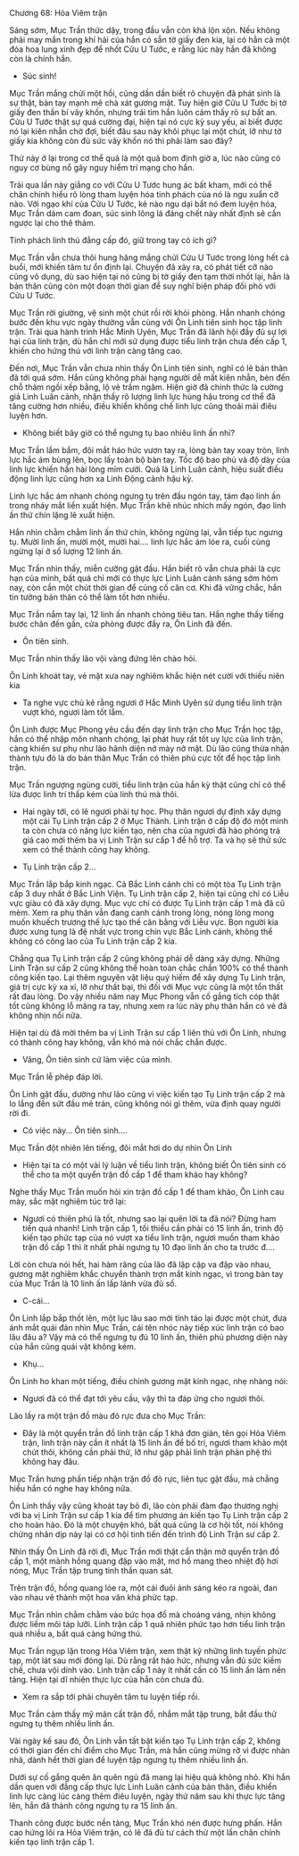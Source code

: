 




Chương 68: Hỏa Viêm trận


Sáng sớm, Mục Trần thức dậy, trong đầu vẫn còn khá lộn xộn. Nếu không phải may mắn trong khí hải của hắn có sẵn tờ giấy đen kia, lại có hẳn cả một đóa hoa lung xinh đẹp để nhốt Cửu U Tước, e rằng lúc này hắn đã không còn là chính hắn.

- Súc sinh!

Mục Trần mắng chửi một hồi, cũng dần dần biết rõ chuyện đã phát sinh là sự thật, bàn tay mạnh mẽ chà xát gương mặt. Tuy hiện giờ Cửu U Tước bị tờ giấy đen thần bí vây khốn, nhưng trái tim hắn luôn cảm thấy rõ sự bất an. Cửu U Tước thật sự quá cường đại, hiện tại nó cực kỳ suy yếu, ai biết được nó lại kiên nhẫn chờ đợi, biết đâu sau này khôi phục lại một chút, lỡ như tờ giấy kia không còn đủ sức vây khốn nó thì phải làm sao đây?

Thứ này ở lại trong cơ thể quả là một quả bom định giờ a, lúc nào cũng có nguy cơ bùng nổ gây nguy hiểm trí mạng cho hắn.

Trải qua lần này giằng co với Cửu U Tước hung ác bất kham, mới có thể chân chính hiểu rõ lòng tham luyện hóa tinh phách của nó là ngu xuẩn cỡ nào. Với ngạo khí của Cửu U Tước, kẻ nào ngu dại bắt nó đem luyện hóa, Mục Trần dám cam đoan, súc sinh lông lá đáng chết này nhất định sẽ cắn ngược lại cho thê thảm.

Tinh phách linh thú đẳng cấp đó, giữ trong tay có ích gì?

Mục Trần vẫn chưa thôi hung hăng mắng chửi Cửu U Tước trong lòng hết cả buổi, mới khiến tâm tư ổn định lại. Chuyện đã xảy ra, có phát tiết cỡ nào cũng vô dụng, dù sao hiện tại nó cũng bị tờ giấy đen tạm thời nhốt lại, hẳn là bản thân cũng còn một đoạn thời gian để suy nghĩ biện pháp đối phó với Cửu U Tước.

Mục Trần rời giường, vệ sinh một chút rồi rời khỏi phòng. Hắn nhanh chóng bước đến khu vực ngày thường vẫn cùng với Ôn Linh tiên sinh học tập linh trận. Trải qua hành trình Hắc Minh Uyên, Mục Trần đã lãnh hội đầy đủ sự lợi hại của linh trận, dù hắn chỉ mới sử dụng được tiểu linh trận chưa đến cấp 1, khiến cho hứng thú với linh trận càng tăng cao.

Đến nơi, Mục Trần vẫn chưa nhìn thấy Ôn Linh tiên sinh, nghĩ có lẽ bản thân đã tới quá sớm. Hắn cũng không phải hạng người dễ mất kiên nhẫn, bèn đến chỗ thảm ngồi xếp bằng, lộ vẻ trầm ngâm. Hiện giờ đã chính thức là cường giả Linh Luân cảnh, nhận thấy rõ lượng linh lực hùng hậu trong cơ thể đã tăng cường hơn nhiều, điều khiển khống chế linh lực cũng thoải mái điêu luyện hơn.

- Không biết bây giờ có thể ngưng tụ bao nhiêu linh ấn nhỉ?

Mục Trần lẩm bẩm, đôi mắt háo hức vươn tay ra, lòng bàn tay xoay tròn, linh lực hắc ám bùng lên, bọc lấy toàn bộ bàn tay. Tốc độ bao phủ và độ dày của linh lực khiến hắn hài lòng mỉm cười. Quả là Linh Luân cảnh, hiệu suất điều động linh lực cũng hơn xa Linh Động cảnh hậu kỳ.

Linh lực hắc ám nhanh chóng ngưng tụ trên đầu ngón tay, tám đạo linh ấn trong nháy mắt liền xuất hiện. Mục Trần khẽ nhúc nhích mấy ngón, đạo linh ấn thứ chín lặng lẽ xuất hiện.

Hắn nhìn chằm chằm linh ấn thứ chín, không ngừng lại, vẫn tiếp tục ngưng tụ. Mười linh ấn, mười một, mười hai.... linh lực hắc ám lóe ra, cuối cùng ngừng lại ở số lượng 12 linh ấn.

Mục Trần nhìn thấy, miễn cưỡng gật đầu. Hắn biết rõ vẫn chưa phải là cực hạn của mình, bất quá chỉ mới có thực lực Linh Luân cảnh sáng sớm hôm nay, còn cần một chút thời gian để củng cố căn cơ. Khi đã vững chắc, hắn tin tưởng bản thân có thể làm tốt hơn nhiều.

Mục Trần nắm tay lại, 12 linh ấn nhanh chóng tiêu tan. Hắn nghe thấy tiếng bước chân đến gần, cửa phòng được đẩy ra, Ôn Linh đã đến.

- Ôn tiên sinh.

Mục Trần nhìn thấy lão vội vàng đứng lên chào hỏi.

Ôn Linh khoát tay, vẻ mặt xưa nay nghiêm khắc hiện nét cười với thiếu niên kia

- Ta nghe vực chủ kẻ rằng ngươi ở Hắc Minh Uyên sử dụng tiểu linh trận vượt khó, ngươi làm tốt lắm.

Ôn Linh được Mục Phong yêu cầu đến dạy linh trận cho Mục Trần học tập, hắn có thể nhập môn nhanh chóng, lại phát huy rất tốt uy lực của linh trận, càng khiến sư phụ như lão hãnh diện nở mày nở mặt. Dù lão cũng thừa nhận thành tựu đó là do bản thân Mục Trần có thiên phú cực tốt để học tập linh trận.

Mục Trần ngượng ngùng cười, tiểu linh trận của hắn kỳ thật cũng chỉ có thể lừa được linh trí thấp kém của linh thú mà thôi.

- Hai ngày tới, có lẽ ngươi phải tự học. Phụ thân ngươi dự định xây dựng một cái Tụ Linh trận cấp 2 ở Mục Thành. Linh trận ở cấp độ đó một mình ta còn chưa có năng lực kiến tạo, nên cha của ngươi đã hào phóng trả giá cao mời thêm ba vị Linh Trận sư cấp 1 để hỗ trợ. Ta và họ sẽ thử sức xem có thể thành công hay không.

- Tụ Linh trận cấp 2...

Mục Trần lắp bắp kinh ngạc. Cả Bắc Linh cảnh chỉ có một tòa Tụ Linh trận cấp 3 duy nhất ở Bắc Linh Viện. Tụ Linh trận cấp 2, hiện tại cũng chỉ có Liễu vực giàu có đã xây dựng. Mục vực chỉ có được Tụ Linh trận cấp 1 mà đã cũ mèm. Xem ra phụ thân vẫn đang canh cánh trong lòng, nóng lòng mong muốn khuếch trương thế lực tạo thế cân bằng với Liễu vực. Bọn người kia được xưng tụng là đệ nhất vực trong chín vực Bắc Linh cảnh, không thể không có công lao của Tu Linh trận cấp 2 kia.

Chẳng qua Tụ Linh trận cấp 2 cũng không phải dễ dàng xây dựng. Những Linh Trận sư cấp 2 cũng không thể hoàn toàn chắc chắn 100% có thể thành công kiến tạo. Lại thêm nguyên vật liệu quý hiếm để xây dựng Tụ Linh trận, giá trị cực kỳ xa xỉ, lỡ như thất bại, thì đối với Mục vực cũng là một tổn thất rất đau lòng. Do vậy nhiều năm nay Mục Phong vẫn cố gắng tích cóp thật tốt cũng không lỗ mãng ra tay, nhưng xem ra lúc này phụ thân hắn có vẻ đã không nhịn nổi nữa.

Hiện tại dù đã mời thêm ba vị Linh Trận sư cấp 1 liên thủ với Ôn Linh, nhưng có thành công hay không, vẫn khó mà nói chắc chắn được.

- Vâng, Ôn tiên sinh cứ làm việc của mình.

Mục Trần lễ phép đáp lời.

Ôn Linh gật đầu, dường như lão cũng vì việc kiến tạo Tụ Linh trận cấp 2 mà lo lắng đến sứt đầu mẻ trán, cũng không nói gì thêm, vừa định quay người rời đi.

- Có việc này... Ôn tiên sinh....

Mục Trần đột nhiên lên tiếng, đôi mắt hơi do dự nhìn Ôn Linh

- Hiện tại ta có một vài lý luận về tiểu linh trận, không biết Ôn tiên sinh có thể cho ta một quyển trận đồ cấp 1 để tham khảo hay không?

Nghe thấy Mục Trần muốn hỏi xin trận đồ cấp 1 để tham khảo, Ôn Linh cau mày, sắc mặt nghiêm túc trở lại:

- Ngươi có thiên phú là tốt, nhưng sao lại quên lời ta đã nói? Đừng ham tiến quá nhanh! Linh trận cấp 1, tối thiểu cần phải có 15 linh ấn, trình độ kiến tạo phức tạp của nó vượt xa tiểu linh trận, ngươi muốn tham khảo trận đồ cấp 1 thì ít nhất phải ngưng tụ 10 đạo linh ấn cho ta trước đ....

Lời còn chưa nói hết, hai hàm răng của lão đã lập cập va đập vào nhau, gương mặt nghiêm khắc chuyển thành trợn mắt kinh ngạc, vì trong bàn tay của Mục Trần là 10 linh ấn lấp lánh vừa đủ số.

- C-cái...

Ôn Linh lắp bắp thốt lên, một lục lâu sao mới tỉnh táo lại được một chút, đưa ánh mắt quái đản nhìn Mục Trần, cái tên nhóc này tiếp xúc linh trận có bao lâu đâu a? Vậy mà có thể ngưng tụ đủ 10 linh ấn, thiên phú phương diện này của hắn cũng quái vật không kém.

- Khụ...

Ôn Linh ho khan một tiếng, điều chỉnh gương mặt kinh ngạc, nhẹ nhàng nói:

- Ngươi đã có thể đạt tới yêu cầu, vậy thì ta đáp ứng cho ngươi thôi.

Lão lấy ra một trận đồ màu đỏ rực đưa cho Mục Trần:

- Đây là một quyển trần đồ linh trận cấp 1 khá đơn giản, tên gọi Hỏa Viêm trận, linh trận này cần ít nhất là 15 linh ấn để bố trí, ngươi tham khảo một chút thôi, không cần phải thử, lỡ như gặp phải linh trận phản phệ thì không hay đâu.

Mục Trần hưng phấn tiếp nhận trận đồ đỏ rực, liên tục gật đầu, mà chẳng hiểu hắn có nghe hay không nữa.

Ôn Linh thấy vậy cũng khoát tay bỏ đi, lão còn phải đàm đạo thương nghị với ba vị Linh Trận sư cấp 1 kia để tìm phương án kiến tạo Tụ Linh trận cấp 2 cho hoàn hảo. Đó là một chuyện khó, bất quá cũng là cơ hội tốt, nói không chừng nhân dịp này lại có cơ hội tinh tiến đến trình độ Linh Trận sư cấp 2.

Nhìn thấy Ôn Linh đã rời đi, Mục Trần mới thật cẩn thận mở quyển trận đồ cấp 1, một mảnh hồng quang đập vào mặt, mơ hồ mang theo nhiệt độ hơi nóng, Mục Trần tập trung tinh thần quan sát.

Trên trận đồ, hồng quang lóe ra, một cái đuôi ánh sáng kéo ra ngoài, đan vào nhau vẽ thành một hoa văn khá phức tạp.

Mục Trần nhìn chằm chằm vào bức họa đồ mà choáng váng, nhịn không được liếm môi táp lưỡi. Linh trận cấp 1 quả nhiên phức tạo hơn tiểu linh trận quá nhiều a, bất quá càng hứng thú.

Mục Trần ngụp lặn trong Hỏa Viêm trận, xem thật kỹ những linh tuyến phức tạp, một lát sau mới đóng lại. Dù rằng rất háo hức, nhưng vẫn đủ sức kiềm chế, chưa vội dính vào. Linh trận cấp 1 này ít nhất cần có 15 linh ấn làm nền tảng. Hiện tại dĩ nhiên thực lực của hắn còn chưa đủ.

- Xem ra sắp tới phải chuyên tâm tu luyện tiếp rồi.

Mục Trần cảm thấy mỹ mãn cất trận đồ, nhắm mắt tập trung, bắt đầu thử ngưng tụ thêm nhiều linh ấn.

Vài ngày kế sau đó, Ôn Linh vẫn tất bật kiến tạo Tụ Linh trận cấp 2, không có thời gian đến chỉ điểm cho Mục Trần, mà hắn cũng mừng rỡ vì được nhàn nhã, dành hết thời gian để luyện tập ngưng tụ thêm nhiều linh ấn.

Dưới sự cố gắng quên ăn quên ngủ đã mang lại hiệu quả không nhỏ. Khi hắn dần quen với đẳng cấp thực lực Linh Luân cảnh của bản thân, điều khiển linh lực càng lúc càng thêm điêu luyện, ngày thứ năm sau khi thực lực tăng lên, hắn đã thành công ngưng tụ ra 15 linh ấn.

Thanh công được bước nền tảng, Mục Trần khó nén được hưng phấn. Hắn cao hứng lôi ra Hỏa Viêm trận, có lẽ đã đủ tư cách thử một lần chân chính kiến tạo linh trận cấp 1.




